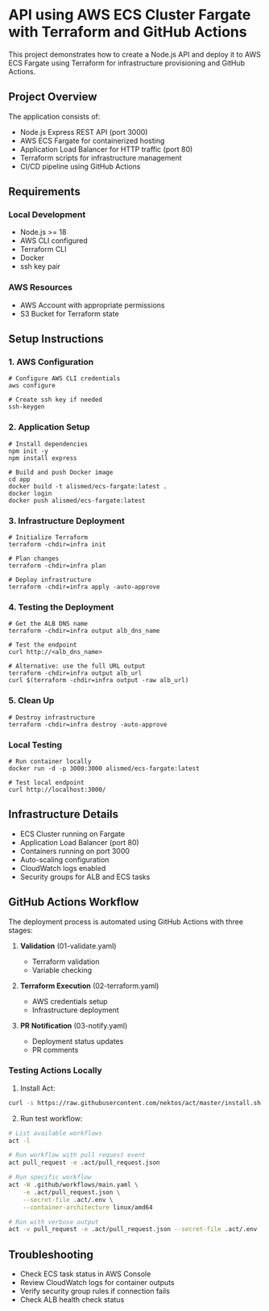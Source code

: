 # API using AWS ECS Cluster Fargate with Terraform and GitHub Actions

This project demonstrates how to create a Node.js API and deploy it to AWS ECS Fargate using Terraform for infrastructure provisioning and GitHub Actions.

## Project Overview
The application consists of:
- Node.js Express REST API (port 3000)
- AWS ECS Fargate for containerized hosting
- Application Load Balancer for HTTP traffic (port 80)
- Terraform scripts for infrastructure management
- CI/CD pipeline using GitHub Actions

## Requirements

### Local Development
- Node.js >= 18
- AWS CLI configured
- Terraform CLI
- Docker
- ssh key pair

### AWS Resources
- AWS Account with appropriate permissions
- S3 Bucket for Terraform state

## Setup Instructions

### 1. AWS Configuration
```shell
# Configure AWS CLI credentials
aws configure

# Create ssh key if needed
ssh-keygen
```

### 2. Application Setup
```shell
# Install dependencies
npm init -y
npm install express

# Build and push Docker image
cd app
docker build -t alismed/ecs-fargate:latest .
docker login
docker push alismed/ecs-fargate:latest
```

### 3. Infrastructure Deployment
```shell
# Initialize Terraform
terraform -chdir=infra init

# Plan changes
terraform -chdir=infra plan

# Deploy infrastructure
terraform -chdir=infra apply -auto-approve
```

### 4. Testing the Deployment

```shell
# Get the ALB DNS name
terraform -chdir=infra output alb_dns_name

# Test the endpoint
curl http://<alb_dns_name>

# Alternative: use the full URL output
terraform -chdir=infra output alb_url
curl $(terraform -chdir=infra output -raw alb_url)
```

### 5. Clean Up
```shell
# Destroy infrastructure
terraform -chdir=infra destroy -auto-approve
```

### Local Testing

```shell
# Run container locally
docker run -d -p 3000:3000 alismed/ecs-fargate:latest

# Test local endpoint
curl http://localhost:3000/
```

## Infrastructure Details

- ECS Cluster running on Fargate
- Application Load Balancer (port 80)
- Containers running on port 3000
- Auto-scaling configuration
- CloudWatch logs enabled
- Security groups for ALB and ECS tasks

## GitHub Actions Workflow

The deployment process is automated using GitHub Actions with three stages:

1. **Validation** (01-validate.yaml)
   - Terraform validation
   - Variable checking

2. **Terraform Execution** (02-terraform.yaml)
   - AWS credentials setup
   - Infrastructure deployment

3. **PR Notification** (03-notify.yaml)
   - Deployment status updates
   - PR comments

### Testing Actions Locally

1. Install Act:
```bash
curl -s https://raw.githubusercontent.com/nektos/act/master/install.sh | sudo bash
```

2. Run test workflow:
```bash
# List available workflows
act -l

# Run workflow with pull request event
act pull_request -e .act/pull_request.json

# Run specific workflow
act -W .github/workflows/main.yaml \
    -e .act/pull_request.json \
    --secret-file .act/.env \
    --container-architecture linux/amd64

# Run with verbose output
act -v pull_request -e .act/pull_request.json --secret-file .act/.env
```

## Troubleshooting

- Check ECS task status in AWS Console
- Review CloudWatch logs for container outputs
- Verify security group rules if connection fails
- Check ALB health check status